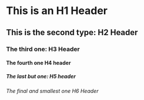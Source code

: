 # This is an H1 Header
## This is the second type: H2 Header
### The third one: H3 Header
#### The fourth one H4 header
##### The last but one: H5 header
###### The final and smallest one H6 Header
